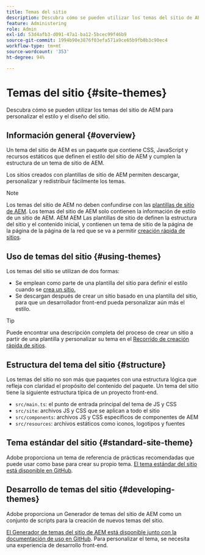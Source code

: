 ```yaml
---
title: Temas del sitio
description: Descubra cómo se pueden utilizar los temas del sitio de AEM para personalizar el estilo y el diseño del sitio.
feature: Administering
role: Admin
exl-id: 53d4afb3-d091-47a1-ba12-5bcec99f46b9
source-git-commit: 1994b90e3876f03efa571a9ce65b9fb8b3c90ec4
workflow-type: tm+mt
source-wordcount: '353'
ht-degree: 94%

---
```


# Temas del sitio {#site-themes}

Descubra cómo se pueden utilizar los temas del sitio de AEM para personalizar el estilo y el diseño del sitio.

## Información general {#overview}

Un tema del sitio de AEM es un paquete que contiene CSS, JavaScript y recursos estáticos que definen el estilo del sitio de AEM y cumplen la estructura de un tema de sitio de AEM.

Los sitios creados con plantillas de sitio de AEM permiten descargar, personalizar y redistribuir fácilmente los temas.

>[!NOTE]
>
>Los temas del sitio de AEM no deben confundirse con las [plantillas de sitio de AEM](site-templates.md). Los temas del sitio de AEM solo contienen la información de estilo de un sitio de AEM. AEM AEM Las plantillas de sitio de definen la estructura del sitio y el contenido inicial, y contienen un tema de sitio de la página de la página de la página de la red que se va a permitir [creación rápida de sitios](create-site.md).

## Uso de temas del sitio {#using-themes}

Los temas del sitio se utilizan de dos formas:

* Se emplean como parte de una plantilla del sitio para definir el estilo cuando se [crea un sitio.](create-site.md)
* Se descargan después de crear un sitio basado en una plantilla del sitio, para que un desarrollador front-end pueda personalizar aún más el estilo.

>[!TIP]
>
>Puede encontrar una descripción completa del proceso de crear un sitio a partir de una plantilla y personalizar su tema en el [Recorrido de creación rápida de sitios](/help/journey-sites/quick-site/overview.md).

## Estructura del tema del sitio {#structure}

Los temas del sitio no son más que paquetes con una estructura lógica que refleja con claridad el propósito del contenido del paquete. Un tema del sitio tiene la siguiente estructura típica de un proyecto front-end.

* `src/main.ts`: el punto de entrada principal del tema de JS y CSS
* `src/site`: archivos JS y CSS que se aplican a todo el sitio
* `src/components`: archivos JS y CSS específicos de componentes de AEM
* `src/resources`: archivos estáticos como iconos, logotipos y fuentes

## Tema estándar del sitio {#standard-site-theme}

Adobe proporciona un tema de referencia de prácticas recomendadas que puede usar como base para crear su propio tema. [El tema estándar del sitio está disponible en GitHub](https://github.com/adobe/aem-site-template-standard/tree/main/theme).

## Desarrollo de temas del sitio {#developing-themes}

Adobe proporciona un Generador de temas del sitio de AEM como un conjunto de scripts para la creación de nuevos temas del sitio.

[El Generador de temas del sitio de AEM está disponible junto con la documentación de uso en GitHub](https://github.com/adobe/aem-site-theme-builder). Para personalizar el tema, se necesita una experiencia de desarrollo front-end.
